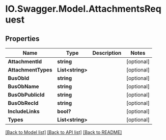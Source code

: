 # IO.Swagger.Model.AttachmentsRequest
## Properties

Name | Type | Description | Notes
------------ | ------------- | ------------- | -------------
**AttachmentId** | **string** |  | [optional] 
**AttachmentTypes** | **List&lt;string&gt;** |  | [optional] 
**BusObId** | **string** |  | [optional] 
**BusObName** | **string** |  | [optional] 
**BusObPublicId** | **string** |  | [optional] 
**BusObRecId** | **string** |  | [optional] 
**IncludeLinks** | **bool?** |  | [optional] 
**Types** | **List&lt;string&gt;** |  | [optional] 

[[Back to Model list]](../README.md#documentation-for-models) [[Back to API list]](../README.md#documentation-for-api-endpoints) [[Back to README]](../README.md)

